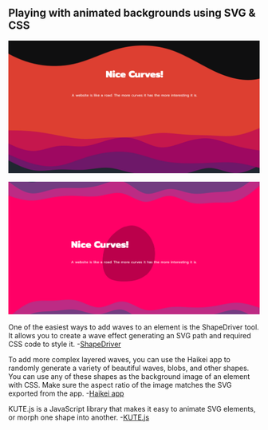 ## Playing with animated backgrounds using SVG & CSS

![Layered SVG Wave](./svg-wave.png)

![Animated SVG Blob](./svg-blob.png)

One of the easiest ways to add waves to an element is the ShapeDriver tool. It allows you to create a wave effect generating an SVG path and required CSS code to style it. -[ShapeDriver](https://www.shapedivider.app/)

To add more complex layered waves, you can use the Haikei app to randomly generate a variety of beautiful waves, blobs, and other shapes. You can use any of these shapes as the background image of an element with CSS. Make sure the aspect ratio of the image matches the SVG exported from the app. 
-[Haikei app](https://app.haikei.app/)

KUTE.js is a JavaScript library that makes it easy to animate SVG elements, or morph one shape into another. 
-[KUTE.js](http://thednp.github.io/kute.js/)